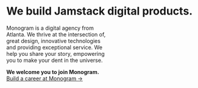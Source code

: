 # We build Jamstack digital products.

Monogram is a digital agency from<br>
Atlanta. We thrive at the intersection of,<br>
great design, innovative technologies<br>
and providing exceptional service. We<br>
help you share your story, empowering<br>
you to make your dent in the universe.

**We welcome you to join Monogram.**<br>
<a href="https://monogram.io/careers" target="_blank">Build a career at Monogram →</a>
